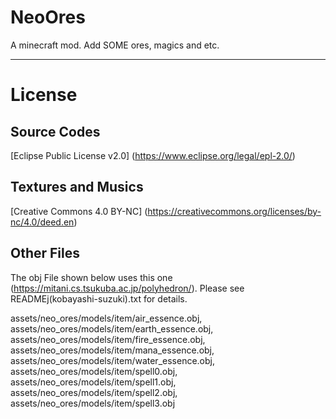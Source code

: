# NeoOres
A minecraft mod. Add SOME ores, magics and etc.

----
# License
## Source Codes
[Eclipse Public License v2.0] (https://www.eclipse.org/legal/epl-2.0/)
## Textures and Musics
[Creative Commons 4.0 BY-NC] (https://creativecommons.org/licenses/by-nc/4.0/deed.en)
## Other Files
The obj File shown below uses this one (https://mitani.cs.tsukuba.ac.jp/polyhedron/). Please see READMEj(kobayashi-suzuki).txt for details.

assets/neo_ores/models/item/air_essence.obj, assets/neo_ores/models/item/earth_essence.obj, assets/neo_ores/models/item/fire_essence.obj, 
assets/neo_ores/models/item/mana_essence.obj, assets/neo_ores/models/item/water_essence.obj, assets/neo_ores/models/item/spell0.obj, 
assets/neo_ores/models/item/spell1.obj, assets/neo_ores/models/item/spell2.obj, assets/neo_ores/models/item/spell3.obj 
